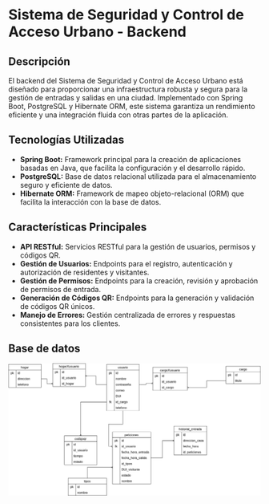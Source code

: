 # Sistema de Seguridad y Control de Acceso Urbano - Backend

## Descripción
El backend del Sistema de Seguridad y Control de Acceso Urbano está diseñado para proporcionar una infraestructura robusta y segura para la gestión de entradas y salidas en una ciudad. Implementado con Spring Boot, PostgreSQL y Hibernate ORM, este sistema garantiza un rendimiento eficiente y una integración fluida con otras partes de la aplicación.

## Tecnologías Utilizadas
- **Spring Boot:** Framework principal para la creación de aplicaciones basadas en Java, que facilita la configuración y el desarrollo rápido.
- **PostgreSQL:** Base de datos relacional utilizada para el almacenamiento seguro y eficiente de datos.
- **Hibernate ORM:** Framework de mapeo objeto-relacional (ORM) que facilita la interacción con la base de datos.

## Características Principales
- **API RESTful:** Servicios RESTful para la gestión de usuarios, permisos y códigos QR.
- **Gestión de Usuarios:** Endpoints para el registro, autenticación y autorización de residentes y visitantes.
- **Gestión de Permisos:** Endpoints para la creación, revisión y aprobación de permisos de entrada.
- **Generación de Códigos QR:** Endpoints para la generación y validación de códigos QR únicos.
- **Manejo de Errores:** Gestión centralizada de errores y respuestas consistentes para los clientes.

## Base de datos
![Data-Base](database.png "database")

